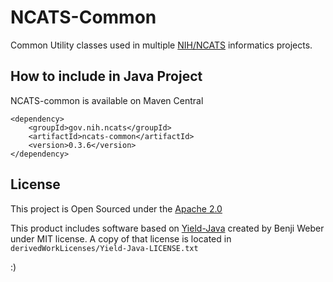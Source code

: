 # NCATS-Common

Common Utility classes used in multiple [NIH/NCATS](https://ncats.nih.gov) informatics projects.

## How to include in Java Project
NCATS-common is available on Maven Central

```
<dependency>
    <groupId>gov.nih.ncats</groupId>
    <artifactId>ncats-common</artifactId>
    <version>0.3.6</version>
</dependency>
```

## License 
This project is Open Sourced under the [Apache 2.0](http://www.apache.org/licenses/LICENSE-2.0) 

This product includes software based on [Yield-Java](https://github.com/benjiman/yield-java) created by
Benji Weber under MIT license.  A copy of that license
is located in `derivedWorkLicenses/Yield-Java-LICENSE.txt`

:)
